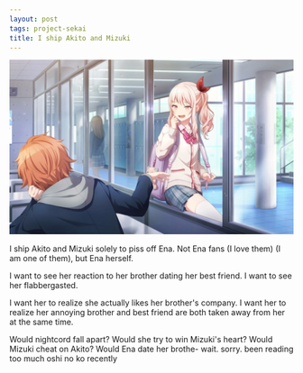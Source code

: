 ```yaml
---
layout: post
tags: project-sekai
title: I ship Akito and Mizuki
---
```


![The "I'll ask lil bro" card](/assets/images/post-images/Mizuaki-2.png)

I ship Akito and Mizuki solely to piss off Ena. Not Ena fans (I love them) (I am one of them), but Ena herself.

I want to see her reaction to her brother dating her best friend. I want to see her flabbergasted.

I want her to realize she actually likes her brother's company. I want her to realize her annoying brother and best friend are both taken away from her at the same time.

Would nightcord fall apart? Would she try to win Mizuki's heart? Would Mizuki cheat on Akito? Would Ena date her brothe- wait. sorry. been reading too much oshi no ko recently

